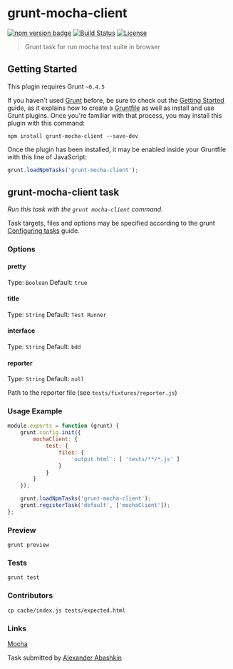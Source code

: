 # grunt-mocha-client

[![npm version badge](https://img.shields.io/npm/v/grunt-mocha-client.svg)](https://www.npmjs.org/package/grunt-mocha-client)
[![Build Status](https://travis-ci.org/monolithed/grunt-mocha-client.png)](https://travis-ci.org/monolithed/grunt-mocha-client)
[![License](https://img.shields.io/badge/license-MIT-brightgreen.svg)](LICENSE.txt)


> Grunt task for run mocha test suite in browser


## Getting Started
This plugin requires Grunt `~0.4.5`

If you haven't used [Grunt](http://gruntjs.com/) before, be sure to check out the [Getting Started](http://gruntjs.com/getting-started) guide, as it explains how to create a [Gruntfile](http://gruntjs.com/sample-gruntfile) as well as install and use Grunt plugins. Once you're familiar with that process, you may install this plugin with this command:

```shell
npm install grunt-mocha-client --save-dev
```

Once the plugin has been installed, it may be enabled inside your Gruntfile with this line of JavaScript:

```js
grunt.loadNpmTasks('grunt-mocha-client');
```

## grunt-mocha-client task
_Run this task with the `grunt mocha-client` command._

Task targets, files and options may be specified according to the grunt [Configuring tasks](http://gruntjs.com/configuring-tasks) guide.

### Options

#### pretty
Type: `Boolean`
Default: `true`

#### title
Type: `String`
Default: `Test Runner`

#### interface
Type: `String`
Default: `bdd`

#### reporter
Type: `String`
Default: `null`

Path to the reporter file (see `tests/fixtures/reporter.js`)


### Usage Example

```js
module.exports = function (grunt) {
	grunt.config.init({
		mochaClient: {
			test: {
				files: {
					'output.html': [ 'tests/**/*.js' ]
				}
			}
		}
	});

	grunt.loadNpmTasks('grunt-mocha-client');
	grunt.registerTask('default', ['mochaClient']);
};

```


### Preview

```
grunt preview
```


### Tests

```
grunt test
```


### Contributors

```
cp cache/index.js tests/expected.html
```


### Links
[Mocha](http://mochajs.org/)


Task submitted by [Alexander Abashkin](https://github.com/monolithed)
